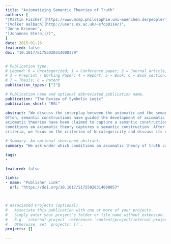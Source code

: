 ```yaml
---
title: "Axiomatizing Semantic Theories of Truth"
authors: [
"[Martin Fischer](https://www.mcmp.philosophie.uni-muenchen.de/people/faculty/martin_fischer/index.html)",
"[Volker Halbach](http://users.ox.ac.uk/~sfop0114/)",
"Jönne Kriener",
"[Johannes Stern](/)",
]
date: 2015-01-26
featured: false
doi: "10.1017/S1755020314000379"


# Publication type.
# Legend: 0 = Uncategorized; 1 = Conference paper; 2 = Journal article;
# 3 = Preprint / Working Paper; 4 = Report; 5 = Book; 6 = Book section;
# 7 = Thesis; 8 = Patent
publication_types: ["2"]

# Publication name and optional abbreviated publication name.
publication: "The Review of Symbolic Logic"
publication_short: "RSL"

abstract: "We discuss the interplay between the axiomatic and the semantic approach to truth.
Often, semantic constructions have guided the development of axiomatic theories and certain
axiomatic theories have been claimed to capture a semantic construction. We ask under which
conditions an axiomatic theory captures a semantic construction. After discussing some potential
criteria, we focus on the criterion of N-categoricity and discuss its usefulness and limits."

# Summary. An optional shortened abstract.
summary: "We ask under which conditions an axiomatic theory of truth captures a semantic construction and focus on the criterion of N-categoricity. "

tags:
-

featured: false

links:
- name: "Publisher Link"
  url: "https://doi.org/10.1017/S1755020314000057"



# Associated Projects (optional).
#   Associate this publication with one or more of your projects.
#   Simply enter your project's folder or file name without extension.
#   E.g. `internal-project` references `content/project/internal-project/index.md`.
#   Otherwise, set `projects: []`.
projects: []

---
```

